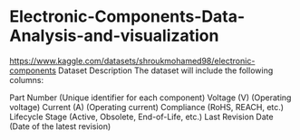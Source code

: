 # Electronic-Components-Data-Analysis-and-visualization

https://www.kaggle.com/datasets/shroukmohamed98/electronic-components 
Dataset Description
The dataset will include the following columns:

Part Number (Unique identifier for each component)
Voltage (V) (Operating voltage)
Current (A) (Operating current)
Compliance (RoHS, REACH, etc.)
Lifecycle Stage (Active, Obsolete, End-of-Life, etc.)
Last Revision Date (Date of the latest revision)
